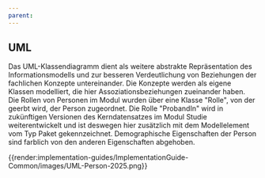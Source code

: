 ```yaml
---
parent: 
---
```

## UML

Das UML-Klassendiagramm dient als weitere abstrakte Repräsentation des Informationsmodells und zur besseren Verdeutlichung von Beziehungen der fachlichen Konzepte untereinander. Die Konzepte werden als eigene Klassen modelliert, die hier Assoziationsbeziehungen zueinander haben. Die Rollen von Personen im Modul wurden über eine Klasse "Rolle", von der geerbt wird, der Person zugeordnet. Die Rolle "ProbandIn" wird in zukünftigen Versionen des Kerndatensatzes im Modul Studie weiterentwickelt und ist deswegen hier zusätzlich mit dem Modellelement vom Typ Paket gekennzeichnet. Demographische Eigenschaften der Person sind farblich von den anderen Eigenschaften abgehoben.

{{render:implementation-guides/ImplementationGuide-Common/images/UML-Person-2025.png}}
